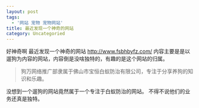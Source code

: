 ```yaml
---
layout: post
tags:
  - '网站 宠物 宠物网站'
title: 最近发现一个神奇的网站
category: Uncategoried
---
```

好神奇啊
最近发现一个神奇的网站
http://www.fsbhbyfz.com/
内容主要是是以遛狗为内容的网站，内容倒是没啥独特的，有趣的是这个网站的归属。
> 狗万网络推广部隶属于佛山市宝恒白蚁防治有限公司，专注于分享养狗的知识和乐趣。

没想到一个遛狗的网站竟然属于一个专注于白蚁防治的网站。
不得不说他们的业务还真是独特。